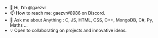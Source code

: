 - 👋 Hi, I’m @gaezvr
- 📫 How to reach me: gaezvr#8986 on Discord.
- 💬 Ask me about Anything : C, JS, HTML, CSS, C++, MongoDB, C#, Py, Maths ...
- 💡 Open to collaborating on projects and innovative ideas.

<!---
gaezvr/gaezvr is a ✨ special ✨ repository because its `README.md` (this file) appears on your GitHub profile.
You can click the Preview link to take a look at your changes.
--->

